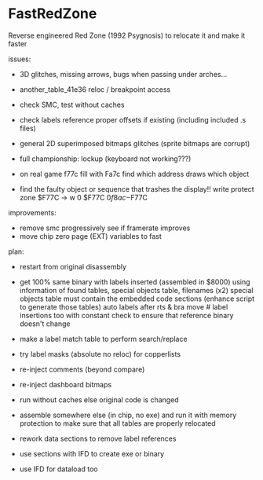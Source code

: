 # FastRedZone
Reverse engineered Red Zone (1992 Psygnosis) to relocate it and make it faster

issues:

- 3D glitches, missing arrows, bugs when passing under arches...
- another_table_41e36 reloc / breakpoint access
- check SMC, test without caches
- check labels reference proper offsets if existing (including included .s files)
- general 2D superimposed bitmaps glitches (sprite bitmaps are corrupt)
- full championship: lockup (keyboard not working???)

- on real game f77c fill with Fa7c find which address draws which object
- find the faulty object or sequence that trashes the display!! write protect zone
  $F77C -> w 0 $F77C $0f8ac-$F77C

improvements:

- remove smc progressively see if framerate improves
- move chip zero page (EXT) variables to fast

plan:

- restart from original disassembly
- get 100% same binary with labels inserted (assembled in $8000) using
  information of found tables, special objects table, filenames (x2)
  special objects table must contain the embedded code sections (enhance script to generate
  those tables)
  auto labels after rts & bra
  move # label insertions too
  with constant check to ensure that reference binary doesn't change
- make a label match table to perform search/replace
- try label masks (absolute no reloc) for copperlists
- re-inject comments (beyond compare)
- re-inject dashboard bitmaps

- run without caches else original code is changed
- assemble somewhere else (in chip, no exe) and run it with memory protection to
  make sure that all tables are properly relocated
- rework data sections to remove label references
- use sections with IFD to create exe or binary
- use IFD for dataload too

